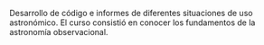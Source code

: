 Desarrollo de código e informes de diferentes situaciones de uso astronómico. El curso consistió en conocer los fundamentos de la astronomía observacional.

